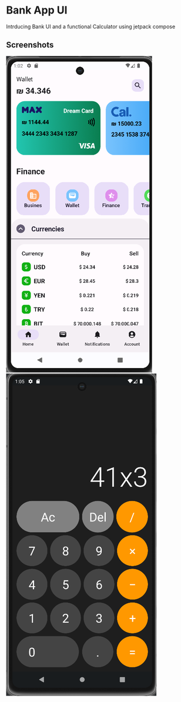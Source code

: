 # Bank App UI 

Intrducing Bank UI and a functional Calculator using jetpack compose


## Screenshots

![Screen1](screenshots/bankUi.png)  ![Screen2](screenshots/calculator.png)